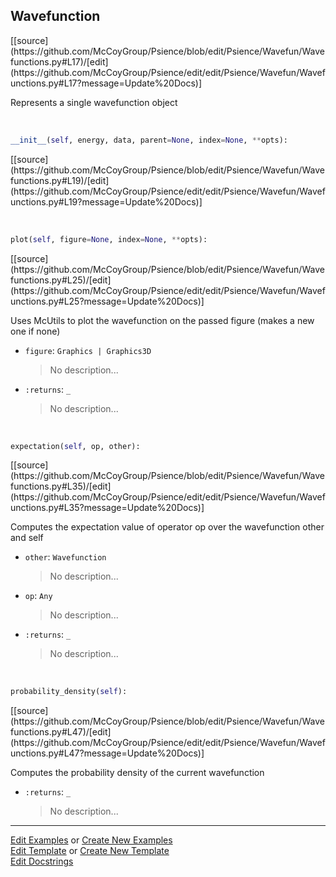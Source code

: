 ## <a id="Psience.Wavefun.Wavefunctions.Wavefunction">Wavefunction</a> 
<div class="docs-source-link" markdown="1">
[[source](https://github.com/McCoyGroup/Psience/blob/edit/Psience/Wavefun/Wavefunctions.py#L17)/[edit](https://github.com/McCoyGroup/Psience/edit/edit/Psience/Wavefun/Wavefunctions.py#L17?message=Update%20Docs)]
</div>

Represents a single wavefunction object

<a id="Psience.Wavefun.Wavefunctions.Wavefunction.__init__" class="docs-object-method">&nbsp;</a> 
```python
__init__(self, energy, data, parent=None, index=None, **opts): 
```
<div class="docs-source-link" markdown="1">
[[source](https://github.com/McCoyGroup/Psience/blob/edit/Psience/Wavefun/Wavefunctions.py#L19)/[edit](https://github.com/McCoyGroup/Psience/edit/edit/Psience/Wavefun/Wavefunctions.py#L19?message=Update%20Docs)]
</div>

<a id="Psience.Wavefun.Wavefunctions.Wavefunction.plot" class="docs-object-method">&nbsp;</a> 
```python
plot(self, figure=None, index=None, **opts): 
```
<div class="docs-source-link" markdown="1">
[[source](https://github.com/McCoyGroup/Psience/blob/edit/Psience/Wavefun/Wavefunctions.py#L25)/[edit](https://github.com/McCoyGroup/Psience/edit/edit/Psience/Wavefun/Wavefunctions.py#L25?message=Update%20Docs)]
</div>

Uses McUtils to plot the wavefunction on the passed figure (makes a new one if none)
- `figure`: `Graphics | Graphics3D`
    >No description...
- `:returns`: `_`
    >No description...

<a id="Psience.Wavefun.Wavefunctions.Wavefunction.expectation" class="docs-object-method">&nbsp;</a> 
```python
expectation(self, op, other): 
```
<div class="docs-source-link" markdown="1">
[[source](https://github.com/McCoyGroup/Psience/blob/edit/Psience/Wavefun/Wavefunctions.py#L35)/[edit](https://github.com/McCoyGroup/Psience/edit/edit/Psience/Wavefun/Wavefunctions.py#L35?message=Update%20Docs)]
</div>

Computes the expectation value of operator op over the wavefunction other and self
- `other`: `Wavefunction`
    >No description...
- `op`: `Any`
    >No description...
- `:returns`: `_`
    >No description...

<a id="Psience.Wavefun.Wavefunctions.Wavefunction.probability_density" class="docs-object-method">&nbsp;</a> 
```python
probability_density(self): 
```
<div class="docs-source-link" markdown="1">
[[source](https://github.com/McCoyGroup/Psience/blob/edit/Psience/Wavefun/Wavefunctions.py#L47)/[edit](https://github.com/McCoyGroup/Psience/edit/edit/Psience/Wavefun/Wavefunctions.py#L47?message=Update%20Docs)]
</div>

Computes the probability density of the current wavefunction
- `:returns`: `_`
    >No description...



___

[Edit Examples](https://github.com/McCoyGroup/Psience/edit/gh-pages/ci/examples/ci/docs/Psience/Wavefun/Wavefunctions/Wavefunction.md) or 
[Create New Examples](https://github.com/McCoyGroup/Psience/new/gh-pages/?filename=ci/examples/ci/docs/Psience/Wavefun/Wavefunctions/Wavefunction.md) <br/>
[Edit Template](https://github.com/McCoyGroup/Psience/edit/gh-pages/ci/docs/ci/docs/Psience/Wavefun/Wavefunctions/Wavefunction.md) or 
[Create New Template](https://github.com/McCoyGroup/Psience/new/gh-pages/?filename=ci/docs/templates/ci/docs/Psience/Wavefun/Wavefunctions/Wavefunction.md) <br/>
[Edit Docstrings](https://github.com/McCoyGroup/Psience/edit/edit/Psience/Wavefun/Wavefunctions.py#L17?message=Update%20Docs)